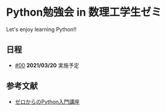 # Python勉強会 in 数理工学生ゼミ

Let's enjoy learning Python!!

## 日程

- [#00](https://github.com/fumiyanll23/PythonLearning/tree/main/00) **2021/03/20** 実施予定

<!-- - [#01](https://github.com/fumiyanll23/PythonLearning/tree/main/01) **2021/03/20** 実施予定 -->

<!-- - [#02](https://github.com/fumiyanll23/PythonLearning/tree/main/02) **2021/03/22** 実施予定 -->

<!-- - [#03](https://github.com/fumiyanll23/PythonLearning/tree/main/03) 実施予定 -->

<!-- - [#04](https://github.com/fumiyanll23/PythonLearning/tree/main/04) 実施予定 -->

<!-- - [#05](https://github.com/fumiyanll23/PythonLearning/tree/main/05) 実施予定 -->

<!-- - [#06](https://github.com/fumiyanll23/PythonLearning/tree/main/06) 実施予定 -->

<!-- - [#07](https://github.com/fumiyanll23/PythonLearning/tree/main/07) 実施予定 -->

<!-- - [#08](https://github.com/fumiyanll23/PythonLearning/tree/main/08) 実施予定 -->

<!-- - [#09](https://github.com/fumiyanll23/PythonLearning/tree/main/09) 実施予定 -->

<!-- - [#10](https://github.com/fumiyanll23/PythonLearning/tree/main/10) 実施予定 -->

## 参考文献

- [ゼロからのPython入門講座](https://www.python.jp/train/index.html)

